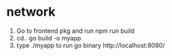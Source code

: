 # network
1. Go to frontend pkg and run npm run build
2. cd..
go build -o myapp
4. type ./myapp to run go binary
http://localhost:8080/




